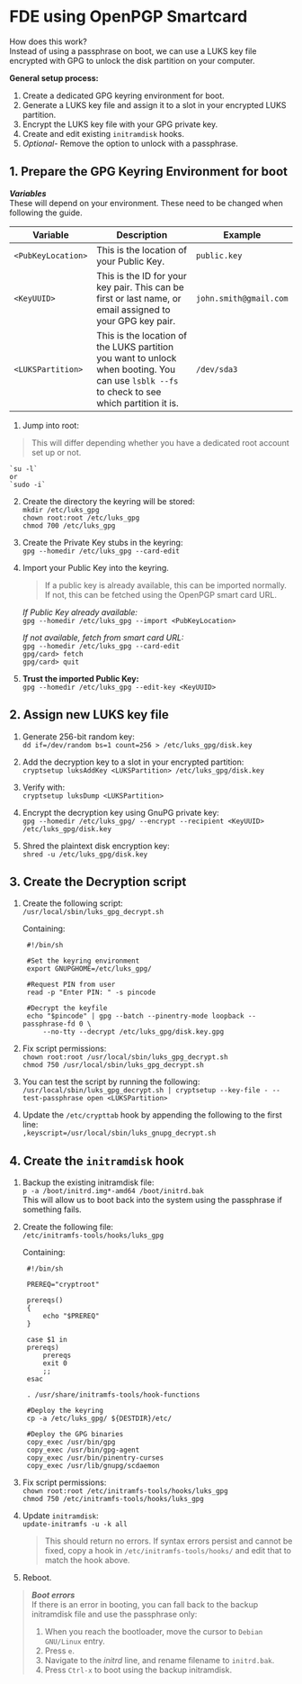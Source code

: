 # FDE using OpenPGP Smartcard

How does this work?  
Instead of using a passphrase on boot, we can use a LUKS key file encrypted with GPG to unlock the disk partition on your computer.

**General setup process:**  
1. Create a dedicated GPG keyring environment for boot.  
2. Generate a LUKS key file and assign it to a slot in your encrypted LUKS partition.  
3. Encrypt the LUKS key file with your GPG private key.  
4. Create and edit existing `initramdisk` hooks.  
5. *Optional-* Remove the option to unlock with a passphrase.


## 1. Prepare the GPG Keyring Environment for boot
***Variables***  
These will depend on your environment. These need to be changed when following the guide.

|Variable|Description|Example|
|--|--|--|
|`<PubKeyLocation>`|This is the location of your Public Key.|`public.key`|
|`<KeyUUID>`|This is the ID for your key pair. This can be first or last name, or email assigned to your GPG key pair.|`john.smith@gmail.com`|
|`<LUKSPartition>`|This is the location of the LUKS partition you want to unlock when booting. You can use `lsblk --fs` to check to see which partition it is.|`/dev/sda3`|

1. Jump into root:
  >This will differ depending whether you have a dedicated root account set up or not.

	`su -l`  
	or  
	`sudo -i`

2. Create the directory the keyring will be stored:  
	`mkdir /etc/luks_gpg`  
	`chown root:root /etc/luks_gpg`  
	`chmod 700 /etc/luks_gpg`

3. Create the Private Key stubs in the keyring:  
	`gpg --homedir /etc/luks_gpg --card-edit`

4. Import your Public Key into the keyring.  
	>If a public key is already available, this can be imported normally. If not, this can be fetched using the OpenPGP smart card URL.

	*If Public Key already available:*  
	`gpg --homedir /etc/luks_gpg --import <PubKeyLocation>`  

	*If not available, fetch from smart card URL:*  
	`gpg --homedir /etc/luks_gpg --card-edit`  
	`gpg/card> fetch`  
  `gpg/card> quit`

6. **Trust the imported Public Key:**  
	`gpg --homedir /etc/luks_gpg --edit-key <KeyUUID>`


## 2. Assign new LUKS key file  
1. Generate 256-bit random key:  
	`dd if=/dev/random bs=1 count=256 > /etc/luks_gpg/disk.key`

2. Add the decryption key to a slot in your encrypted partition:  
	`cryptsetup luksAddKey <LUKSPartition> /etc/luks_gpg/disk.key`

4.  Verify with:  
	`cryptsetup luksDump <LUKSPartition>`

5.  Encrypt the decryption key using GnuPG private key:  
	`gpg --homedir /etc/luks_gpg/ --encrypt --recipient <KeyUUID> /etc/luks_gpg/disk.key`

6.  Shred the plaintext disk encryption key:  
	`shred -u /etc/luks_gpg/disk.key`


## 3. Create the Decryption script  
1. Create the following script:  
	`/usr/local/sbin/luks_gpg_decrypt.sh`  

	Containing:

        #!/bin/sh

        #Set the keyring environment
        export GNUPGHOME=/etc/luks_gpg/

        #Request PIN from user
        read -p "Enter PIN: " -s pincode

        #Decrypt the keyfile
        echo "$pincode" | gpg --batch --pinentry-mode loopback --passphrase-fd 0 \
        	--no-tty --decrypt /etc/luks_gpg/disk.key.gpg

3.  Fix script permissions:  
	`chown root:root /usr/local/sbin/luks_gpg_decrypt.sh`  
	`chmod 750 /usr/local/sbin/luks_gpg_decrypt.sh`  

4. You can test the script by running the following:  
	`/usr/local/sbin/luks_gpg_decrypt.sh | cryptsetup --key-file - --test-passphrase open <LUKSPartition>`

5. Update the `/etc/crypttab` hook by appending the following to the first line:  
	   `,keyscript=/usr/local/sbin/luks_gnupg_decrypt.sh`


## 4. Create the `initramdisk` hook

1. Backup the existing initramdisk file:  
	 `p -a /boot/initrd.img*-amd64 /boot/initrd.bak`  
	 This will allow us to boot back into the system using the passphrase if something fails.

2. Create the following file:  
	`/etc/initramfs-tools/hooks/luks_gpg`  

	Containing:

		#!/bin/sh

		PREREQ="cryptroot"

		prereqs()
		{
			echo "$PREREQ"
		}

		case $1 in
		prereqs)
			prereqs
			exit 0
			;;
		esac

		. /usr/share/initramfs-tools/hook-functions

		#Deploy the keyring
		cp -a /etc/luks_gpg/ ${DESTDIR}/etc/

		#Deploy the GPG binaries
		copy_exec /usr/bin/gpg
		copy_exec /usr/bin/gpg-agent
		copy_exec /usr/bin/pinentry-curses
		copy_exec /usr/lib/gnupg/scdaemon

3.  Fix script permissions:  
	`chown root:root /etc/initramfs-tools/hooks/luks_gpg`  
	`chmod 750 /etc/initramfs-tools/hooks/luks_gpg`  

4. Update `initramdisk`:  
	`update-initramfs -u -k all`  
	>This should return no errors. If syntax errors persist and cannot be fixed, copy a hook in `/etc/initramfs-tools/hooks/` and edit that to match the hook above.

5. Reboot.
> ***Boot errors***  
> If there is an error in booting, you can fall back to the backup
> initramdisk file and use the passphrase only:  
> 1.  When you reach the bootloader, move the cursor to  `Debian GNU/Linux`  entry.
> 2.  Press  `e`.
> 3.  Navigate to the  _initrd_  line, and rename filename to  `initrd.bak`.
> 4.  Press  `Ctrl-x`  to boot using the backup initramdisk.
